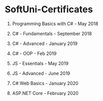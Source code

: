 # SoftUni-Certificates
1. Programming Basics with C# - May 2018

2. C# - Fundamentals - September 2018

3. C# - Advanced - January 2019

4. C# - OOP - Feb 2019

5. JS - Essentials - May 2019

6. JS - Advanced - June 2019

7. C# Web Basics - January 2020

8. ASP.NET Core - February 2020

